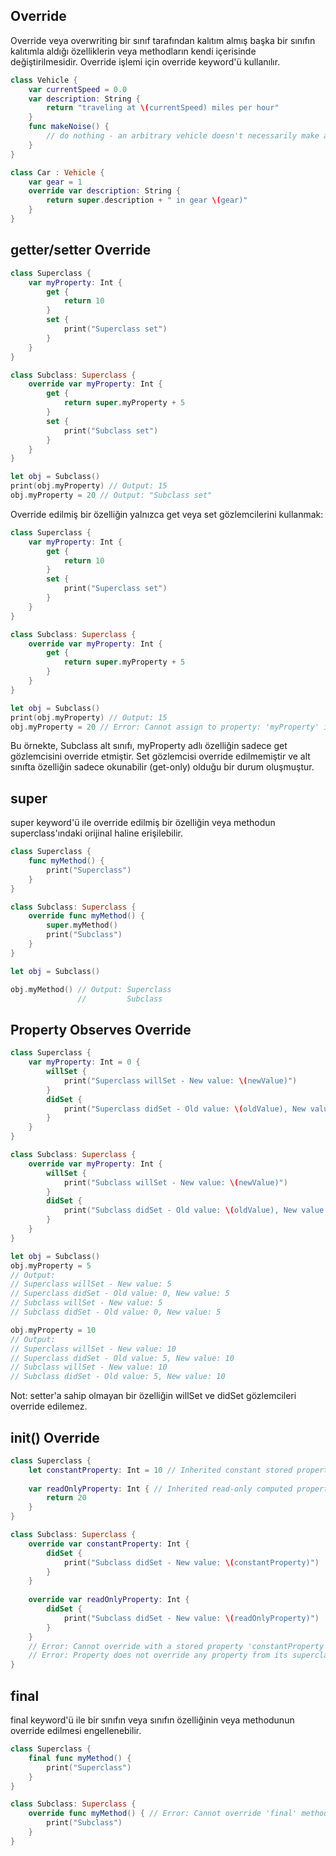 ## Override

Override veya overwriting bir sınıf tarafından kalıtım almış başka bir sınıfın kalıtımla aldığı özelliklerin veya methodların kendi içerisinde değiştirilmesidir. Override işlemi için override keyword'ü kullanılır.

```swift
class Vehicle {
    var currentSpeed = 0.0
    var description: String {
        return "traveling at \(currentSpeed) miles per hour"
    }
    func makeNoise() {
        // do nothing - an arbitrary vehicle doesn't necessarily make a noise
    }
}

class Car : Vehicle {
    var gear = 1
    override var description: String {
        return super.description + " in gear \(gear)"
    }
}
```

## getter/setter Override

```swift
class Superclass {
    var myProperty: Int {
        get {
            return 10
        }
        set {
            print("Superclass set")
        }
    }
}

class Subclass: Superclass {
    override var myProperty: Int {
        get {
            return super.myProperty + 5
        }
        set {
            print("Subclass set")
        }
    }
}

let obj = Subclass()
print(obj.myProperty) // Output: 15
obj.myProperty = 20 // Output: "Subclass set"
```

Override edilmiş bir özelliğin yalnızca get veya set gözlemcilerini kullanmak:

```swift
class Superclass {
    var myProperty: Int {
        get {
            return 10
        }
        set {
            print("Superclass set")
        }
    }
}

class Subclass: Superclass {
    override var myProperty: Int {
        get {
            return super.myProperty + 5
        }
    }
}

let obj = Subclass()
print(obj.myProperty) // Output: 15
obj.myProperty = 20 // Error: Cannot assign to property: 'myProperty' is a get-only property
```

Bu örnekte, Subclass alt sınıfı, myProperty adlı özelliğin sadece get gözlemcisini override etmiştir. Set gözlemcisi override edilmemiştir ve alt sınıfta özelliğin sadece okunabilir (get-only) olduğu bir durum oluşmuştur.

## super

super keyword'ü ile override edilmiş bir özelliğin veya methodun superclass'ındaki orijinal haline erişilebilir.

```swift
class Superclass {
    func myMethod() {
        print("Superclass")
    }
}

class Subclass: Superclass {
    override func myMethod() {
        super.myMethod()
        print("Subclass")
    }
}

let obj = Subclass()

obj.myMethod() // Output: Superclass
               //         Subclass
```

## Property Observes Override

```swift
class Superclass {
    var myProperty: Int = 0 {
        willSet {
            print("Superclass willSet - New value: \(newValue)")
        }
        didSet {
            print("Superclass didSet - Old value: \(oldValue), New value: \(myProperty)")
        }
    }
}

class Subclass: Superclass {
    override var myProperty: Int {
        willSet {
            print("Subclass willSet - New value: \(newValue)")
        }
        didSet {
            print("Subclass didSet - Old value: \(oldValue), New value: \(myProperty)")
        }
    }
}

let obj = Subclass()
obj.myProperty = 5
// Output:
// Superclass willSet - New value: 5
// Superclass didSet - Old value: 0, New value: 5
// Subclass willSet - New value: 5
// Subclass didSet - Old value: 0, New value: 5

obj.myProperty = 10
// Output:
// Superclass willSet - New value: 10
// Superclass didSet - Old value: 5, New value: 10
// Subclass willSet - New value: 10
// Subclass didSet - Old value: 5, New value: 10
```

Not: setter'a sahip olmayan bir özelliğin willSet ve didSet gözlemcileri override edilemez.

## init() Override

```swift
class Superclass {
    let constantProperty: Int = 10 // Inherited constant stored property
    
    var readOnlyProperty: Int { // Inherited read-only computed property
        return 20
    }
}

class Subclass: Superclass {
    override var constantProperty: Int {
        didSet {
            print("Subclass didSet - New value: \(constantProperty)")
        }
    }
    
    override var readOnlyProperty: Int {
        didSet {
            print("Subclass didSet - New value: \(readOnlyProperty)")
        }
    }
    // Error: Cannot override with a stored property 'constantProperty' with a setter
    // Error: Property does not override any property from its superclass
}
```

## final

final keyword'ü ile bir sınıfın veya sınıfın özelliğinin veya methodunun override edilmesi engellenebilir.

```swift
class Superclass {
    final func myMethod() {
        print("Superclass")
    }
}

class Subclass: Superclass {
    override func myMethod() { // Error: Cannot override 'final' method
        print("Subclass")
    }
}
```



